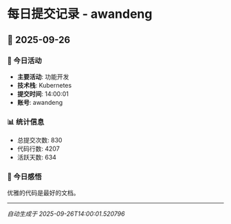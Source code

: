# 每日提交记录 - awandeng

## 📅 2025-09-26

### 🎯 今日活动
- **主要活动**: 功能开发
- **技术栈**: Kubernetes
- **提交时间**: 14:00:01
- **账号**: awandeng

### 📊 统计信息
- 总提交次数: 830
- 代码行数: 4207
- 活跃天数: 634

### 💭 今日感悟
优雅的代码是最好的文档。

---
*自动生成于 2025-09-26T14:00:01.520796*
